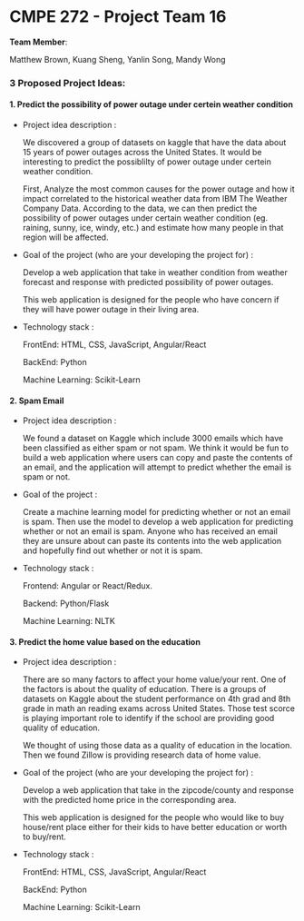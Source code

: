 # CMPE 272 - Project Team 16

**Team Member**: 

Matthew Brown, Kuang Sheng, Yanlin Song, Mandy Wong

### 3 Proposed Project Ideas:

#### 1. Predict the possibility of power outage under certein weather condition

- Project idea description : 
    
    We discovered a group of datasets on kaggle that have the data about 15 years 
    of power outages across the United States. It would be interesting to predict the 
    possiblilty of power outage under certein weather condition. 
    
    First, Analyze the most common causes for the power outage and how it impact 
    correlated to the historical weather data from IBM The Weather Company Data. 
    According to the data, we can then predict the possibility of power outages under 
    certain weather condition (eg. raining, sunny, ice, windy, etc.) and estimate 
    how many people in that region will be affected.

- Goal of the project (who are your developing the project for) :

  Develop a web application that take in weather condition from weather forecast 
  and response with predicted possibility of power outages. 
  
  This web application is designed for the people who have concern if they will
  have power outage in their living area. 


- Technology stack :

  FrontEnd: HTML, CSS, JavaScript, Angular/React

  BackEnd: Python
  
  Machine Learning: Scikit-Learn


#### 2. Spam Email

- Project idea description :

    We found a dataset on Kaggle which include 3000 emails which have been classified as either
    spam or not spam. We think it would be fun to build a web application where users can copy
    and paste the contents of an email, and the application will attempt to predict whether the
    email is spam or not.

- Goal of the project :

    Create a machine learning model for predicting whether or not an email is spam. Then use the
    model to develop a web application for predicting whether or not an email is spam. Anyone who
    has received an email they are unsure about can paste its contents into the web application and
    hopefully find out whether or not it is spam.

- Technology stack :

    Frontend: Angular or React/Redux.

    Backend: Python/Flask

    Machine Learning: NLTK

#### 3. Predict the home value based on the education

- Project idea description : 
    
    There are so many factors to affect your home value/your rent. One of the factors 
    is about the quality of education. There is a groups of datasets on Kaggle about 
    the student performance on 4th grad and 8th grade in math an reading exams across
    United States. Those test scorce is playing important role to identify if the 
    school are providing good quality of education. 
    
    We thought of using those data as a quality of education in the location.
    Then we found Zillow is providing research data of home value.
     

- Goal of the project (who are your developing the project for) :

  Develop a web application that take in the zipcode/county and response with the predicted home price
  in the corresponding area.
  
    This web application is designed for the people who would like to buy house/rent place 
    either for their kids to have better education or worth to buy/rent.


- Technology stack :

  FrontEnd: HTML, CSS, JavaScript, Angular/React

  BackEnd: Python
  
  Machine Learning: Scikit-Learn

